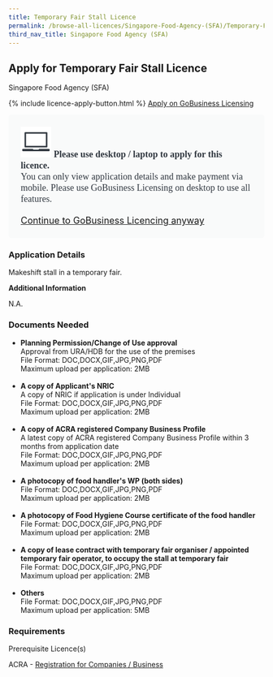 ```yaml
---
title: Temporary Fair Stall Licence
permalink: /browse-all-licences/Singapore-Food-Agency-(SFA)/Temporary-Fair-Stall-Licence
third_nav_title: Singapore Food Agency (SFA)
---
```


## Apply for Temporary Fair Stall Licence

Singapore Food Agency (SFA)

{% include licence-apply-button.html %}
<a class="btn" id = "desktopNotice" href="https://licence1.business.gov.sg/licence1/neweadvisor/showSelectedLicence.action?redirection=true&selectedLicenceIds=1905101601000340" target="_blank" rel="noopener">Apply on GoBusiness Licensing</a>
<div id = "mobileNotice" style="background: #F9FAFA; border-radius: 5px; width: auto; height: auto; padding: 24px 24px; font-size: 18px; color: #313840;">
<img src="/images/laptop.svg" alt="" style="height: 60px; width: 60px; margin-left: 0px;">
<span style="font-weight: bold; font-family: hknova-bold; font-size: 18px; ">Please use desktop / laptop to apply for this licence.</span><br>
<span style="font-family: hknova-regular;">You can only view application details and make payment via mobile. Please use GoBusiness Licensing on desktop to use all features.</span><br><br>
<a id="mobileNotice" href="https://licence1.business.gov.sg/licence1/neweadvisor/showSelectedLicence.action?redirection=true&selectedLicenceIds=1905101601000340" target="_blank" rel="noopener">Continue to GoBusiness Licencing anyway</a>
</div>

<H3>Application Details</H3>

<p>Makeshift stall in a temporary fair.</p>

<strong>Additional Information</strong>

N.A.

<H3>Documents Needed</H3>

<ul>
 <li><strong>Planning Permission/Change of Use approval</strong><br />Approval from URA/HDB for the use of the premises<br />File Format: DOC,DOCX,GIF,JPG,PNG,PDF<br />Maximum upload per application: 2MB<br /><br /></li>
 <li><strong>A copy of Applicant's NRIC</strong><br />A copy of NRIC if application is under Individual<br />File Format: DOC,DOCX,GIF,JPG,PNG,PDF<br />Maximum upload per application: 2MB<br /><br /></li>
 <li><strong>A copy of ACRA registered Company Business Profile<br /></strong>A latest copy of ACRA registered Company Business Profile within 3 months from application date<br />File Format: DOC,DOCX,GIF,JPG,PNG,PDF<br />Maximum upload per application: 2MB<br /><br /></li>
 <li><strong>A photocopy of food handler's WP (both sides)</strong><br />File Format: DOC,DOCX,GIF,JPG,PNG,PDF<br />Maximum upload per application: 2MB<br /><br /></li>
 <li><strong>A photocopy of Food Hygiene Course certificate of the food handler</strong><br />File Format: DOC,DOCX,GIF,JPG,PNG,PDF<br />Maximum upload per application: 2MB<br /><br /></li>
 <li><strong>A copy of lease contract with temporary fair organiser / appointed temporary fair operator, to occupy the stall at temporary fair</strong><br />File Format: DOC,DOCX,GIF,JPG,PNG,PDF<br />Maximum upload per application: 2MB<br /><br /></li>
 <li><strong>Others</strong><br />File Format: DOC,DOCX,GIF,JPG,PNG,PDF<br />Maximum upload per application: 5MB</li>
 </ul>

<H3>Requirements</H3>

<p>Prerequisite Licence(s)</p>
 <p>ACRA - <a href="https://www.acra.gov.sg/Home/" target="_blank" rel="noopener">Registration for Companies / Business</a></p>

